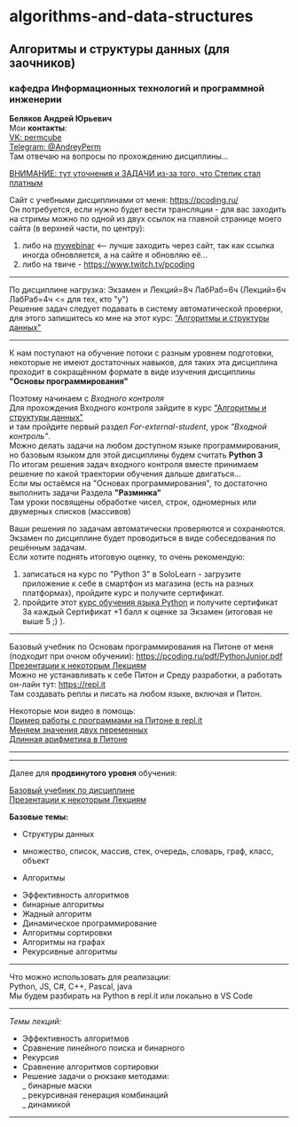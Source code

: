 # algorithms-and-data-structures  
## Алгоритмы и структуры данных (для заочников)  
### кафедра Информационных технологий и программной инженерии  

__Беляков Андрей Юрьевич__  
Мои **контакты**:  
[VK: permcube](https://vk.com/permcube)  
[Telegram: @AndreyPerm](https://t.me/AndreyPerm)  
Там отвечаю на вопросы по прохождению дисциплины...

[ВНИМАНИЕ: тут уточнения и ЗАДАЧИ из-за того, что Степик стал платным](https://pcoding.ru/pdf/%D0%9A%D0%BE%D0%BD%D1%82%D1%80%D0%BE%D0%BB%D1%8C%D0%BD%D0%B0%D1%8F-%D0%A0%D0%B0%D0%B1%D0%BE%D1%82%D0%B0-%D0%90%D0%98%D0%A1%D0%94.pdf)

Сайт с учебными дисциплинами от меня: https://pcoding.ru/  
Он потребуется, если нужно будет вести трансляции - для вас заходить на стримы можно по одной из двух ссылок на главной странице моего сайта (в верхней части, по центру):  
1) либо на [mywebinar](https://go.mywebinar.com/npkg-qmfz-cgsl-cdtw) <-- лучше заходить через сайт, так как ссылка иногда обновляется, а на сайте я обновляю её...   
2) либо на твиче - https://www.twitch.tv/pcoding  

---  

По дисциплине нагрузка: Экзамен и Лекций=8ч ЛабРаб=6ч (Лекций=6ч ЛабРаб=4ч <= для тех, кто "у")  
Решение задач следует подавать в систему автоматической проверки, для этого запишитесь ко мне на этот курс: ["Алгоритмы и структуры данных"](https://stepik.org/61148)  

---  

К нам поступают на обучение потоки с разным уровнем подготовки, некоторые не имеют достаточных навыков, для таких эта дисциплина проходит в сокращённом формате в виде изучения дисциплины **"Основы программирования"**  

Поэтому начинаем с _Входного контроля_  
Для прохождения Входного контроля зайдите в курс ["Алгоритмы и структуры данных"](https://stepik.org/61148)  
и там пройдите первый раздел *For-external-student*, урок *"Входной контроль"*.  
Можно делать задачи на любом доступном языке программирования, но базовым языком для этой дисциплины будем считать **Python 3**  
По итогам решения задач входного контроля вместе принимаем решение по какой траектории обучения дальше двигаться...   
Если мы остаёмся на "Основах программирования", то достаточно выполнить задачи Раздела **"Разминка"**  
Там уроки посвящены обработке чисел, строк, одномерных или двумерных списков (массивов)  

Ваши решения по задачам автоматически проверяются и сохраняются.  
Экзамен по дисциплине будет проводиться в виде собеседования по решённым задачам.  
Если хотите поднять итоговую оценку, то очень рекомендую:  
1) записаться на курс по "Python 3" в SoloLearn - загрузите приложение к себе в смартфон из магазина (есть на разных платформах), пройдите курс и получите сертификат.  
2) пройдите этот [курс обучения языка Python](https://stepik.org/join-class/9502a6b8cb2c2407ba8c2e2597424060ee42369f) и получите сертификат  
За каждый Сертификат +1 балл к оценке за Экзамен (итоговая не выше 5 ;) ).  

---

Базовый учебник по Основам программирования на Питоне от меня (подходит при очном обучении): https://pcoding.ru/pdf/PythonJunior.pdf  
[Презентации к некоторым Лекциям](https://goo.gl/KLKKPZ)  
Можно не устанавливать к себе Питон и Среду разработки, а работать он-лайн тут: https://repl.it  
Там создавать реплы и писать на любом языке, включая и Питон.  

Некоторые мои видео в помощь:  
[Пример работы с программами на Питоне в repl.it](https://www.youtube.com/watch?v=CeIJqd1spDk&list=PL2PI4EDhLXoz6rZxEIFQkmhoGD_nmEUqi&index=23&t=1555s)  
[Меняем значения двух переменных](https://www.youtube.com/watch?v=gsdyjDg4w-g&list=PL2PI4EDhLXoz6rZxEIFQkmhoGD_nmEUqi&index=13&t=0s)  
[Длинная арифметика в Питоне](https://www.youtube.com/watch?v=1tdMfGiQXd8&list=PL2PI4EDhLXoz6rZxEIFQkmhoGD_nmEUqi&index=10&t=121s)  

---  
---  



Далее для **продвинутого уровня** обучения:  

[Базовый учебник по дисциплине](https://pcoding.ru/pdf/Algorithms_and_data_structures.pdf)  
[Презентации к некоторым Лекциям](https://qps.ru/vQukl)  

__Базовые темы:__  
* Структуры данных  
- множество, список, массив, стек, очередь, словарь, граф, класс, объект  
* Алгоритмы  
- Эффективность алгоритмов  
- бинарные алгоритмы  
- Жадный алгоритм  
- Динамическое программирование  
- Алгоритмы сортировки  
- Алгоритмы на графах  
- Рекурсивные алгоритмы  

---  

Что можно использовать для реализации:  
Python, JS, C#, C++, Pascal, java  
Мы будем разбирать на Python в repl.it или локально в VS Code  

---  

_Темы лекций:_  
- Эффективность алгоритмов  
- Сравнение линейного поиска и бинарного  
- Рекурсия  
- Сравнение алгоритмов сортировки  
- Решение задачи о рюкзаке методами:  
  _ бинарные маски  
  _ рекурсивная генерация комбинаций  
  _ динамикой  

---  





